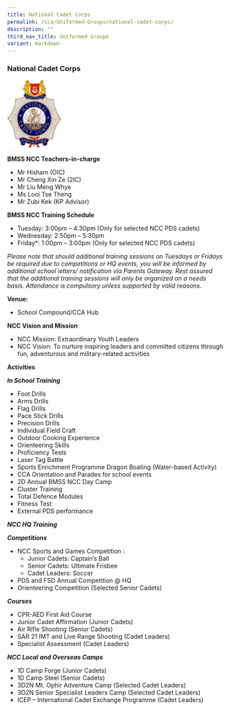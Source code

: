 ```yaml
---
title: National Cadet Corps
permalink: /cca/Uniformed-Groups/national-cadet-corps/
description: ""
third_nav_title: Uniformed Groups
variant: markdown
---
```

### National Cadet Corps

<img src="/images/cca8.png" style="width:25%">


**BMSS NCC Teachers-in-charge**

*   Mr Hisham (OIC)
*   Mr Cheng Xin Ze (2IC)
*   Mr Liu Meng Whye
*   Ms Looi Tse Theng
*   Mr Zubi Kek (KP Advisor)  
  

**BMSS NCC Training Schedule**


*   Tuesday: 3:00pm – 4:30pm (Only for selected NCC PDS cadets)
*   Wednesday: 2:50pm – 5:30pm
*   Friday*: 1:00pm – 3:00pm (Only for selected NCC PDS cadets)

*Please note that should additional training sessions on Tuesdays or Fridays be required due to competitions or HQ events, you will be informed by additional school letters/ notification via Parents Gateway. Rest assured that the additional training sessions will only be organized on a needs basis. Attendance is compulsory unless supported by valid reasons.*

**Venue:**

*   School Compound/CCA Hub

**NCC Vision and Mission**

*   NCC Mission: Extraordinary Youth Leaders
*   NCC Vision: To nurture inspiring leaders and committed citizens through fun, adventurous and military-related activities


**Activities**

**_In School Training_**

*	Foot Drills
* Arms Drills
* Flag Drills
*	Pace Stick Drills
*	Precision Drills
*	Individual Field Craft
*	Outdoor Cooking Experience
*	Orienteering Skills
*	Proficiency Tests
*	Laser Tag Battle
*	Sports Enrichment Programme Dragon Boating (Water-based Activity)
*	CCA Orientation and Parades for school events
* 2D Annual BMSS NCC Day Camp
* Cluster Training 
* Total Defence Modules
*	Fitness Test
*	External PDS performance


**_NCC HQ Training_**

**_Competitions_**

*   NCC Sports and Games Competition :
    *   Junior Cadets: Captain’s Ball
    *   Senior Cadets: Ultimate Frisbee
    *   Cadet Leaders: Soccer
*   PDS and FSD Annual Competition @ HQ
*   Orienteering Competition (Selected Senior Cadets)

**_Courses_**

*	CPR-AED First Aid Course
*	Junior Cadet Affirmation (Junior Cadets)
*	Air Rifle Shooting (Senior Cadets)
*	SAR 21 IMT and Live Range Shooting (Cadet Leaders)
* Specialist Assessment (Cadet Leaders)


**_NCC Local and Overseas Camps_**

*   1D Camp Forge (Junior Cadets)
*   1D Camp Steel (Senior Cadets)
*   3D2N Mt. Ophir Adventure Camp (Selected Cadet Leaders)
*   3D2N Senior Specialist Leaders Camp (Selected Cadet Leaders)
*   ICEP – International Cadet Exchange Programme (Cadet Leaders)